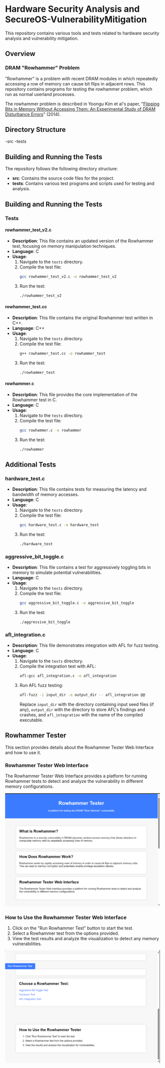 # Hardware Security Analysis and SecureOS-VulnerabilityMitigation

This repository contains various tools and tests related to hardware security analysis and vulnerability mitigation.

## Overview

### DRAM "Rowhammer" Problem

"Rowhammer" is a problem with recent DRAM modules in which repeatedly accessing a row of memory can cause bit flips in adjacent rows. This repository contains programs for testing the rowhammer problem, which run as normal userland processes.

The rowhammer problem is described in Yoongu Kim et al's paper, "[Flipping Bits in Memory Without Accessing Them: An Experimental Study of DRAM Disturbance Errors](http://users.ece.cmu.edu/~yoonguk/papers/kim-isca14.pdf)" (2014).

## Directory Structure
-src
-tests

## Building and Running the Tests

The repository follows the following directory structure:

- **src**: Contains the source code files for the project.
- **tests**: Contains various test programs and scripts used for testing and analysis.


## Building and Running the Tests

### Tests

#### rowhammer_test_v2.c

- **Description**: This file contains an updated version of the Rowhammer test, focusing on memory manipulation techniques.
- **Language**: C
- **Usage**:
  1. Navigate to the `tests` directory.
  2. Compile the test file:
     ```bash
     gcc rowhammer_test_v2.c -o rowhammer_test_v2
     ```
  3. Run the test:
     ```bash
     ./rowhammer_test_v2
     ```

#### rowhammer_test.cc

- **Description**: This file contains the original Rowhammer test written in C++.
- **Language**: C++
- **Usage**:
  1. Navigate to the `tests` directory.
  2. Compile the test file:
     ```bash
     g++ rowhammer_test.cc -o rowhammer_test
     ```
  3. Run the test:
     ```bash
     ./rowhammer_test
     ```

#### rowhammer.c

- **Description**: This file provides the core implementation of the Rowhammer test in C.
- **Language**: C
- **Usage**:
  1. Navigate to the `tests` directory.
  2. Compile the test file:
     ```bash
     gcc rowhammer.c -o rowhammer
     ```
  3. Run the test:
     ```bash
     ./rowhammer
     ```

## Additional Tests

### hardware_test.c

- **Description**: This file contains tests for measuring the latency and bandwidth of memory accesses.
- **Language**: C
- **Usage**:
  1. Navigate to the `tests` directory.
  2. Compile the test file:
     ```bash
     gcc hardware_test.c -o hardware_test
     ```
  3. Run the test:
     ```bash
     ./hardware_test
     ```

### aggressive_bit_toggle.c

- **Description**: This file contains a test for aggressively toggling bits in memory to simulate potential vulnerabilities.
- **Language**: C
- **Usage**:
  1. Navigate to the `tests` directory.
  2. Compile the test file:
     ```bash
     gcc aggressive_bit_toggle.c -o aggressive_bit_toggle
     ```
  3. Run the test:
     ```bash
     ./aggressive_bit_toggle
     ```

### afl_integration.c

- **Description**: This file demonstrates integration with AFL for fuzz testing.
- **Language**: C
- **Usage**:
  1. Navigate to the `tests` directory.
  2. Compile the integration test with AFL:
     ```bash
     afl-gcc afl_integration.c -o afl_integration
     ```
  3. Run AFL fuzz testing:
     ```bash
     afl-fuzz -i input_dir -o output_dir -- afl_integration @@
     ```
     Replace `input_dir` with the directory containing input seed files (if any), `output_dir` with the directory to store AFL's findings and crashes, and `afl_integration` with the name of the compiled executable.


## Rowhammer Tester

This section provides details about the Rowhammer Tester Web Interface and how to use it.

### Rowhammer Tester Web Interface

The Rowhammer Tester Web Interface provides a platform for running Rowhammer tests to detect and analyze the vulnerability in different memory configurations.

![Rowhammer Tester Interface](image.png)

### How to Use the Rowhammer Tester Web Interface

1. Click on the "Run Rowhammer Test" button to start the test.
2. Select a Rowhammer test from the options provided.
3. View the test results and analyze the visualization to detect any memory vulnerabilities.

![Rowhammer Tester Usage](image2.png)
